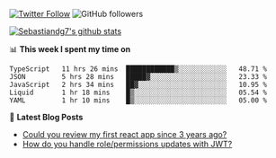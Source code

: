 <!--
[![visitors](https://visitor-badge.glitch.me/badge?page_id=sebastiandg7.sebastiandg7)](https://github.com/sebastiandg7)
-->
[![Twitter Follow](https://img.shields.io/twitter/follow/sebastiandg7?style=social&label=Follow)](https://twitter.com/sebastiandg7)
![GitHub followers](https://img.shields.io/github/followers/sebastiandg7?label=Follow&style=social)

[![Sebastiandg7's github stats](https://github-readme-stats.vercel.app/api?username=sebastiandg7)](https://github.com/anuraghazra/github-readme-stats)

📊 **This week I spent my time on**
<!--START_SECTION:waka-->
```text
TypeScript   11 hrs 26 mins  ████████████▒░░░░░░░░░░░░   48.71 % 
JSON         5 hrs 28 mins   █████▓░░░░░░░░░░░░░░░░░░░   23.33 % 
JavaScript   2 hrs 34 mins   ██▓░░░░░░░░░░░░░░░░░░░░░░   10.95 % 
Liquid       1 hr 18 mins    █▒░░░░░░░░░░░░░░░░░░░░░░░   05.54 % 
YAML         1 hr 10 mins    █▒░░░░░░░░░░░░░░░░░░░░░░░   05.00 % 
```
<!--END_SECTION:waka-->

📕 **Latest Blog Posts**
<!-- BLOG-POST-LIST:START -->
- [Could you review my first react app since 3 years ago?](https://dev.to/sebastiandg7/could-you-review-my-first-react-app-since-3-years-ago-3nbh)
- [How do you handle role/permissions updates with JWT?](https://dev.to/sebastiandg7/how-do-you-handle-role-permissions-updates-with-jwt-3778)
<!-- BLOG-POST-LIST:END -->
